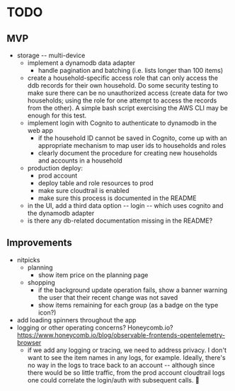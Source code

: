 # TODO

## MVP
- storage -- multi-device
  - implement a dynamodb data adapter
      - handle pagination and batching (i.e. lists longer than 100 items)
  - create a household-specific access role that can only access the ddb records
    for their own household. Do some security testing to make sure there can be
    no unauthorized access (create data for two households; using the role for
    one attempt to access the records from the other). A simple bash script
    exercising the AWS CLI may be enough for this test.
  - implement login with Cognito to authenticate to dynamodb in the web app
      - if the household ID cannot be saved in Cognito, come up with an
        appropriate mechanism to map user ids to households and roles
      - clearly document the procedure for creating new households and accounts in a
        household
  - production deploy:
      - prod account
      - deploy table and role resources to prod
      - make sure cloudtrail is enabled
      - make sure this process is documented in the README
  - in the UI, add a third data option -- login -- which uses cognito and the dynamodb
    adapter
  - is there any db-related documentation missing in the README?

## Improvements
- nitpicks
  - planning
    - show item price on the planning page
  - shopping
    - if the background update operation fails, show a banner warning the user
      that their recent change was not saved
    - show items remaining for each group (as a badge on the type icon?)
- add loading spinners throughout the app
- logging or other operating concerns? Honeycomb.io? https://www.honeycomb.io/blog/observable-frontends-opentelemetry-browser
   - if we add any logging or tracing, we need to address privacy. I don't want
     to see the item names in any logs, for example. Ideally, there's no way in
     the logs to trace back to an account -- although since there would be so
     little traffic, from the prod account cloudtrail logs one could correlate
     the login/auth with subsequent calls. 🤔
